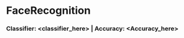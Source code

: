 # FaceRecognition
### Classifier: <classifier_here> | Accuracy: <Accuracy_here>
<Short LinerDescription>

<Detailed Description>
